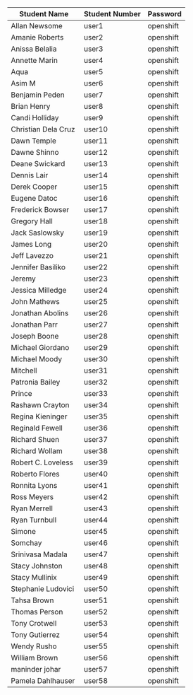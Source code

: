 Student Name | Student Number | Password
------------ | ---------------| ----------
Allan Newsome | user1 | openshift
Amanie Roberts | user2 | openshift
Anissa Belalia | user3 | openshift
Annette Marin | user4 | openshift
Aqua | user5 | openshift
Asim M | user6 | openshift
Benjamin Peden | user7 | openshift
Brian Henry | user8 | openshift
Candi Holliday | user9 | openshift
Christian Dela Cruz | user10 | openshift
Dawn Temple | user11 | openshift
Dawne Shinno | user12 | openshift
Deane Swickard | user13 | openshift
Dennis Lair | user14 | openshift
Derek Cooper | user15 | openshift
Eugene Datoc | user16 | openshift
Frederick Bowser | user17 | openshift
Gregory Hall | user18 | openshift
Jack Saslowsky | user19 | openshift
James Long | user20 | openshift
Jeff Lavezzo | user21 | openshift
Jennifer Basiliko | user22 | openshift
Jeremy | user23 | openshift
Jessica Milledge | user24 | openshift
John Mathews | user25 | openshift
Jonathan Abolins | user26 | openshift
Jonathan Parr | user27 | openshift
Joseph Boone | user28 | openshift
Michael Giordano | user29 | openshift
Michael Moody | user30 | openshift
Mitchell | user31 | openshift
Patronia Bailey | user32 | openshift
Prince | user33 | openshift
Rashawn Crayton | user34 | openshift
Regina Kieninger | user35 | openshift
Reginald Fewell | user36 | openshift
Richard Shuen | user37 | openshift
Richard Wollam | user38 | openshift
Robert C. Loveless | user39 | openshift
Roberto Flores | user40 | openshift
Ronnita Lyons | user41 | openshift
Ross Meyers | user42 | openshift
Ryan Merrell | user43 | openshift
Ryan Turnbull | user44 | openshift
Simone | user45 | openshift
Somchay | user46 | openshift
Srinivasa Madala | user47 | openshift
Stacy Johnston | user48 | openshift
Stacy Mullinix | user49 | openshift
Stephanie Ludovici | user50 | openshift
Tahsa Brown | user51 | openshift
Thomas Person | user52 | openshift
Tony Crotwell | user53 | openshift
Tony Gutierrez | user54 | openshift
Wendy Rusho | user55 | openshift
William Brown | user56 | openshift
maninder johar | user57 | openshift
Pamela Dahlhauser | user58 | openshift

